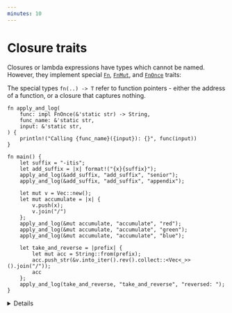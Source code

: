 ```yaml
---
minutes: 10
---
```


# Closure traits

Closures or lambda expressions have types which cannot be named. However, they
implement special [`Fn`](https://doc.rust-lang.org/std/ops/trait.Fn.html),
[`FnMut`](https://doc.rust-lang.org/std/ops/trait.FnMut.html), and
[`FnOnce`](https://doc.rust-lang.org/std/ops/trait.FnOnce.html) traits:

The special types `fn(..) -> T` refer to function pointers - either the address
of a function, or a closure that captures nothing.

```rust,editable
fn apply_and_log(
    func: impl FnOnce(&'static str) -> String,
    func_name: &'static str,
    input: &'static str,
) {
    println!("Calling {func_name}({input}): {}", func(input))
}

fn main() {
    let suffix = "-itis";
    let add_suffix = |x| format!("{x}{suffix}");
    apply_and_log(&add_suffix, "add_suffix", "senior");
    apply_and_log(&add_suffix, "add_suffix", "appendix");

    let mut v = Vec::new();
    let mut accumulate = |x| {
        v.push(x);
        v.join("/")
    };
    apply_and_log(&mut accumulate, "accumulate", "red");
    apply_and_log(&mut accumulate, "accumulate", "green");
    apply_and_log(&mut accumulate, "accumulate", "blue");

    let take_and_reverse = |prefix| {
        let mut acc = String::from(prefix);
        acc.push_str(&v.into_iter().rev().collect::<Vec<_>>().join("/"));
        acc
    };
    apply_and_log(take_and_reverse, "take_and_reverse", "reversed: ");
}
```

<details>

An `Fn` (e.g. `add_suffix`) neither consumes nor mutates captured values. It can
be called needing only a shared reference to the closure, which means the
closure can be executed repeatedly and even concurrently.

An `FnMut` (e.g. `accumulate`) might mutate captured values. The closure object
is accessed via exclusive reference, so it can be called repeatedly but not
concurrently.

If you have an `FnOnce` (e.g. `take_and_reverse`), you may only call it once.
Doing so consumes the closure and any values captured by move.

`FnMut` is a subtype of `FnOnce`. `Fn` is a subtype of `FnMut` and `FnOnce`.
I.e. you can use an `FnMut` wherever an `FnOnce` is called for, and you can use
an `Fn` wherever an `FnMut` or `FnOnce` is called for.

When you define a function that takes a closure, you should take `FnOnce` if you
can (i.e. you call it once), or `FnMut` else, and last `Fn`. This allows the
most flexibility for the caller.

In contrast, when you have a closure, the most flexible you can have is `Fn`
(which can be passed to a consumer of any of the 3 closure traits), then
`FnMut`, and lastly `FnOnce`.

The compiler also infers `Copy` (e.g. for `add_suffix`) and `Clone` (e.g.
`take_and_reverse`), depending on what the closure captures. Function pointers
(references to `fn` items) implement `Copy` and `Fn`.

</details>
